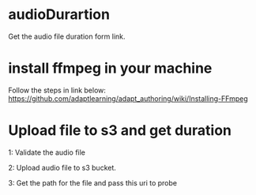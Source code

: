 # audioDurartion
Get the audio file duration form link.

# install ffmpeg in your machine
Follow the steps in link below: 
https://github.com/adaptlearning/adapt_authoring/wiki/Installing-FFmpeg

# Upload file to s3 and get duration

1: Validate the audio file

2: Upload audio file to s3 bucket.

3: Get the path for the file and pass this uri to probe






